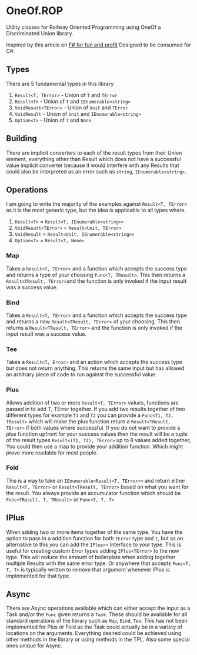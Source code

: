 # OneOf.ROP
Utility classes for Railway Oriented Programming using OneOf a Discriminated Union library.

Inspired by this article on [F# for fun and profit](https://fsharpforfunandprofit.com/posts/recipe-part2/)
Designed to be consumed for C#.

## Types

There are 5 fundamental types in this library

1. `Result<T, TError>` - Union of `T` and `TError`
2. `Result<T>` - Union of `T` and `IEnumerable<string>`
3. `VoidResult<TError>` - Union of `Unit` and `TError`
4. `VoidResult` - Union of `Unit` and `IEnumerable<string>`
5. `Option<T>` - Union of `T` and `None`

## Building

There are implicit converters to each of the result types from their Union element, everything other than Result<T> which does not have a successful value implicit converter because it would interfere with any Results that could also be interpreted as an error such as `string`, `IEnumerable<string>`.

## Operations

I am going to write the majority of the examples against `Result<T, TError>` as it is the most generic type, but the idea is applicable to all types where.
1. `Result<T>` = `Result<T, IEnumerable<string>>`
2. `VoidResult<TError>` = `Result<Unit, TError>`
3. `VoidResult` = `Result<Unit, IEnumerable<string>>`
4. `Option<T>` = `Result<T, None>`

### Map

Takes a `Result<T, TError>` and a function which accepts the success type and returns a type of your choosing `Func<T, TResult>`.
This then returns a `Result<TResult, TError>`and the function is only invoked if the input result was a success value.

### Bind

Takes a `Result<T, TError>` and a function which accepts the success type and returns a new `Result<TResult, TError>` of your choosing.
This then returns a `Result<TResult, TError>` and the function is only invoked if the input result was a success value.

### Tee

Takes a `Result<T, Error>` and an action which accepts the success type but does not return anything.
This returns the same input but has allowed an arbitrary piece of code to run against the successful value.

### Plus

Allows addition of two or more `Result<T, TError>` values, functions are passed in to add T, TError together.
If you add two results together of two different types for example `T1` and `T2` you can provide a `Func<T1, T2, TResult>` which will make the plus function return a `Result<TResult, TError>` if both values where successful.
If you do not want to provide a plus function upfront for your success values then the result will be a tuple of the result types `Result<(T1, T2), TError>` up to 8 values added together, You could then use a map to provide your addition function. Which might prove more readable for most people.

### Fold

This is a way to take an `IEnumerable<Result<T, TError>>` and return either `Result<T, TError>` or `Result<TResult, TError>` based on what you want for the result.
You always provide an accumulator function which should be `Func<TResult, T, TResult>` or `Func<T, T, T>`

## IPlus

When adding two or more items together of the same type. You have the option to pass in a addition function for both `TError` type and `T`, but as an alternative to this you can add the `IPlus<>` Interface to your type.
This is useful for creating custom Error types adding `IPlus<TError>` to the new type. This will reduce the amount of boilerplate when adding together multiple Results with the same error type.
Or anywhere that accepts `Func<T, T, T>` is typically written to remove that argument whenever IPlus is implemented for that type.

## Async

There are Async operations available which can either accept the input as a Task and/or the `Func` given returns a `Task`. These should be available for all standard operations of the library such as `Map`, `Bind`, `Tee`.
This has not been implemented for Plus or Fold as the Task could actually be in a variety of locations on the arguments. Everything desired could be achieved using other methods in the library or using methods in the TPL.
Also some special ones unique for Async.
